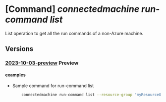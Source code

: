 # [Command] _connectedmachine run-command list_

List operation to get all the run commands of a non-Azure machine.

## Versions

### [2023-10-03-preview](/Resources/mgmt-plane/L3N1YnNjcmlwdGlvbnMve30vcmVzb3VyY2Vncm91cHMve30vcHJvdmlkZXJzL21pY3Jvc29mdC5oeWJyaWRjb21wdXRlL21hY2hpbmVzL3t9L3J1bmNvbW1hbmRz/2023-10-03-preview.xml) **Preview**

<!-- mgmt-plane /subscriptions/{}/resourcegroups/{}/providers/microsoft.hybridcompute/machines/{}/runcommands 2023-10-03-preview -->

#### examples

- Sample command for run-command list
    ```bash
        connectedmachine run-command list --resource-group "myResourceGroup" --machine-name "myMachine"
    ```
